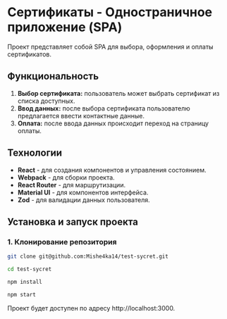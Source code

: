 # Сертификаты - Одностраничное приложение (SPA)

Проект представляет собой SPA для выбора, оформления и оплаты сертификатов.

## Функциональность

1. **Выбор сертификата:** пользователь может выбрать сертификат из списка доступных.
2. **Ввод данных:** после выбора сертификата пользователю предлагается ввести контактные данные.
3. **Оплата:** после ввода данных происходит переход на страницу оплаты.

## Технологии

- **React** - для создания компонентов и управления состоянием.
- **Webpack** - для сборки проекта.
- **React Router** - для маршрутизации.
- **Material UI** - для компонентов интерфейса.
- **Zod** - для валидации данных пользователя.

## Установка и запуск проекта

### 1. Клонирование репозитория

```bash
git clone git@github.com:Mishe4ka14/test-sycret.git

cd test-sycret

npm install

npm start

```

Проект будет доступен по адресу http://localhost:3000.
